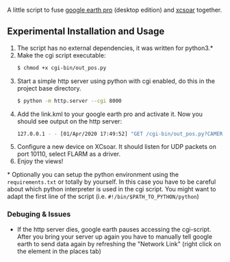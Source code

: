 A little script to fuse [google earth pro][1] (desktop edition) and [xcsoar][2] together.

## Experimental Installation and Usage
1. The script has no external dependencies, it was written for python3.*
1. Make the cgi script executable:
    ```bash
    $ chmod +x cgi-bin/out_pos.py
    ```
3. Start a simple http server using python with cgi enabled, do this in the project base directory.
    ```bash
    $ python -m http.server --cgi 8000
    ```
1. Add the link.kml to your google earth pro and activate it. Now you should see output on the http server:
    ```bash
    127.0.0.1 - - [01/Apr/2020 17:49:52] "GET /cgi-bin/out_pos.py?CAMERA=7.479937580087384,46.32363475209464,7252.86;VIEW=17.813,-0.893 HTTP/1.1" 200 - 
    ```
5. Configure a new device on XCsoar. It should listen for UDP packets on port 10110, select FLARM as a driver.
6. Enjoy the views!

\* Optionally you can setup the python environment using the `requirements.txt` or totally by yourself. In this case you have to be careful about which python interpreter is used in the cgi script. You might want to adapt the first line of the script (i.e. `#!/bin/$PATH_TO_PYTHON/python`)

### Debuging & Issues
* If the http server dies, google earth pauses accessing the cgi-script. After you bring your server up again you have to manually tell google earth to send data again by refreshing the "Network Link" (right click on the element in the places tab)

[1]: https://www.google.ch/intl/de_ALL/earth/versions/#earth-pro
[2]: https://www.xcsoar.org/
